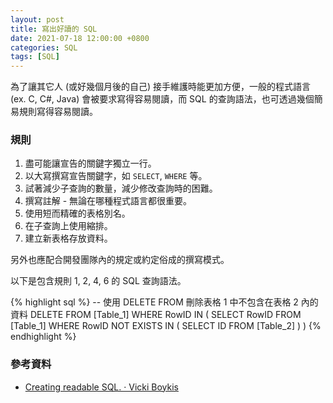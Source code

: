 ```yaml
---
layout: post
title: 寫出好讀的 SQL
date: 2021-07-18 12:00:00 +0800
categories: SQL
tags: [SQL]
--- 
```


為了讓其它人 (或好幾個月後的自己) 接手維護時能更加方便，一般的程式語言 (ex. C, C#, Java) 會被要求寫得容易閱讀，而 SQL 的查詢語法，也可透過幾個簡易規則寫得容易閱讀。

### 規則

1. 盡可能讓宣告的關鍵字獨立一行。
2. 以大寫撰寫宣告關鍵字，如 `SELECT`, `WHERE` 等。
3. 試著減少子查詢的數量，減少修改查詢時的困難。
4. 撰寫註解 - 無論在哪種程式語言都很重要。
5. 使用短而精確的表格別名。
6. 在子查詢上使用縮排。
7. 建立新表格存放資料。

另外也應配合開發團隊內的規定或約定俗成的撰寫模式。

以下是包含規則 1, 2, 4, 6 的 SQL 查詢語法。

{% highlight sql %}
 -- 使用 DELETE FROM 刪除表格 1 中不包含在表格 2 內的資料
DELETE FROM [Table_1]
WHERE RowID IN ( 
    SELECT RowID FROM [Table_1]
    WHERE RowID NOT EXISTS IN ( 
        SELECT ID FROM [Table_2]
    )
)
{% endhighlight %}

### 參考資料

- [Creating readable SQL. · Vicki Boykis](http://veekaybee.github.io/2015/06/02/good-sql/)

